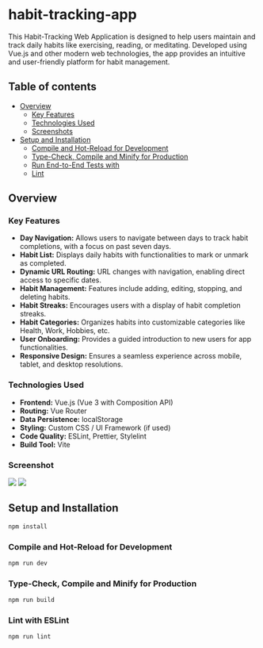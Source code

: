 # habit-tracking-app

This Habit-Tracking Web Application is designed to help users maintain and track daily habits like exercising, reading, or meditating. Developed using Vue.js and other modern web technologies, the app provides an intuitive and user-friendly platform for habit management.

## Table of contents

- [Overview](#overview)
  - [Key Features](#key-features)
  - [Technologies Used](#technologies-used)
  - [Screenshots](#screenshots)
- [Setup and Installation](#setup-and-installation)
  - [Compile and Hot-Reload for Development](#Compile-and-Hot-Reload-for-Development)
  - [Type-Check, Compile and Minify for Production](#Type-Check,-Compile-and-Minify-for-Production)
  - [Run End-to-End Tests with](#Run-End-to-End-Tests-with)
  - [Lint](#Lint)

## Overview

### Key Features

- **Day Navigation:** Allows users to navigate between days to track habit completions, with a focus on past seven days.
- **Habit List:** Displays daily habits with functionalities to mark or unmark as completed.
- **Dynamic URL Routing:** URL changes with navigation, enabling direct access to specific dates.
- **Habit Management:** Features include adding, editing, stopping, and deleting habits.
- **Habit Streaks:** Encourages users with a display of habit completion streaks.
- **Habit Categories:** Organizes habits into customizable categories like Health, Work, Hobbies, etc.
- **User Onboarding:** Provides a guided introduction to new users for app functionalities.
- **Responsive Design:** Ensures a seamless experience across mobile, tablet, and desktop resolutions.

### Technologies Used

- **Frontend:** Vue.js (Vue 3 with Composition API)
- **Routing:** Vue Router
- **Data Persistence:** localStorage
- **Styling:** Custom CSS / UI Framework (if used)
- **Code Quality:** ESLint, Prettier, Stylelint
- **Build Tool:** Vite

### Screenshot

![](.screenShots/1.png)
![](.screenShots/2.png)

## Setup and Installation

```sh
npm install
```

### Compile and Hot-Reload for Development

```sh
npm run dev
```

### Type-Check, Compile and Minify for Production

```sh
npm run build
```

### Lint with ESLint

```sh
npm run lint
```

